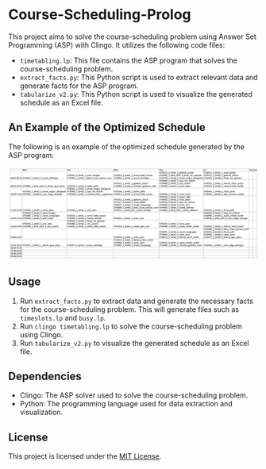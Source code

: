 # Course-Scheduling-Prolog

This project aims to solve the course-scheduling problem using Answer Set Programming (ASP) with Clingo. It utilizes the following code files:

- `timetabling.lp`: This file contains the ASP program that solves the course-scheduling problem.
- `extract_facts.py`: This Python script is used to extract relevant data and generate facts for the ASP program.
- `tabularize_v2.py`: This Python script is used to visualize the generated schedule as an Excel file.

## An Example of the Optimized Schedule

The following is an example of the optimized schedule generated by the ASP program:

![Optimized Schedule](./demo.png)

## Usage

1. Run `extract_facts.py` to extract data and generate the necessary facts for the course-scheduling problem. This will generate files such as `timeslots.lp` and `busy.lp`.
2. Run `clingo timetabling.lp` to solve the course-scheduling problem using Clingo.
3. Run `tabularize_v2.py` to visualize the generated schedule as an Excel file.

## Dependencies

- Clingo: The ASP solver used to solve the course-scheduling problem.
- Python: The programming language used for data extraction and visualization.

## License

This project is licensed under the [MIT License](LICENSE).

